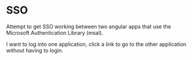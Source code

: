 # SSO

Attempt to get SSO working between two angular apps that use the Microsoft Authentication Library (msal).

I want to log into one application, click a link to go to the other application without having to login.
